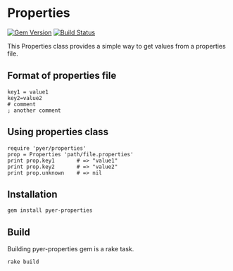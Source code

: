 Properties
==========

[![Gem Version](https://badge.fury.io/rb/pyer-properties.svg)](https://badge.fury.io/rb/pyer-properties)
[![Build Status](https://travis-ci.org/pyer/properties.svg?branch=master)](https://travis-ci.org/pyer/properties)

This Properties class provides a simple way to get values from a properties file.

Format of properties file
-------------------------

    key1 = value1
    key2=value2
    # comment
    ; another comment

Using properties class
----------------------

    require 'pyer/properties'
    prop = Properties 'path/file.properties'
    print prop.key1       # => "value1"
    print prop.key2       # => "value2"
    print prop.unknown    # => nil

Installation
------------

    gem install pyer-properties

Build
-----

Building pyer-properties gem is a rake task.

    rake build
